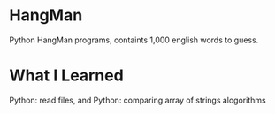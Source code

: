 # HangMan
Python HangMan programs, containts 1,000 english words to guess.

# What I Learned
Python: read files,
 and Python: comparing array of strings alogorithms

